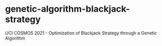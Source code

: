 # genetic-algorithm-blackjack-strategy
UCI COSMOS 2021 - Optimization of Blackjack Strategy through a Genetic Algorithm

